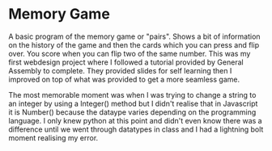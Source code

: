 # Memory Game

A basic program of the memory game or "pairs". Shows a bit of information on the history of the game and then the cards which you can press and flip over. You score when you can flip two of the same number. 
This was my first webdesign project where I followed a tutorial provided by General Assembly to complete.
They provided slides for self learning then I improved on top of what was provided to get a more seamless game.

The most memorable moment was when I was trying to change a string to an integer by using a Integer() method but I didn't realise that in Javascript it is Number() because the dataype varies depending on the programming language. I only knew python at this point and didn't even know there was a difference until we went through datatypes in class and I had a lightning bolt moment realising my error.
